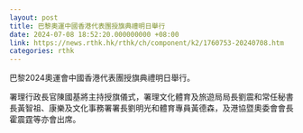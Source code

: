 ```yaml
---
layout: post
title: 巴黎奧運中國香港代表團授旗典禮明日舉行
date: 2024-07-08 18:52:20.000000000 +08:00
link: https://news.rthk.hk/rthk/ch/component/k2/1760753-20240708.htm
categories: rthk
---
```


巴黎2024奧運會中國香港代表團授旗典禮明日舉行。
 
署理行政長官陳國基將主持授旗儀式，署理文化體育及旅遊局局長劉震和常任秘書長黃智祖、康樂及文化事務署署長劉明光和體育專員黃德森，及港協暨奧委會會長霍震霆等亦會出席。
